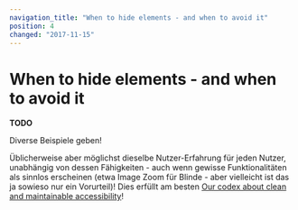 ```yaml
---
navigation_title: "When to hide elements - and when to avoid it"
position: 4
changed: "2017-11-15"
---
```


# When to hide elements - and when to avoid it

**TODO**

Diverse Beispiele geben!

Üblicherweise aber möglichst dieselbe Nutzer-Erfahrung für jeden Nutzer, unabhängig von dessen Fähigkeiten - auch wenn gewisse Funktionalitäten als sinnlos erscheinen (etwa Image Zoom für Blinde - aber vielleicht ist das ja sowieso nur ein Vorurteil)! Dies erfüllt am besten [Our codex about clean and maintainable accessibility](/intro/codex)!